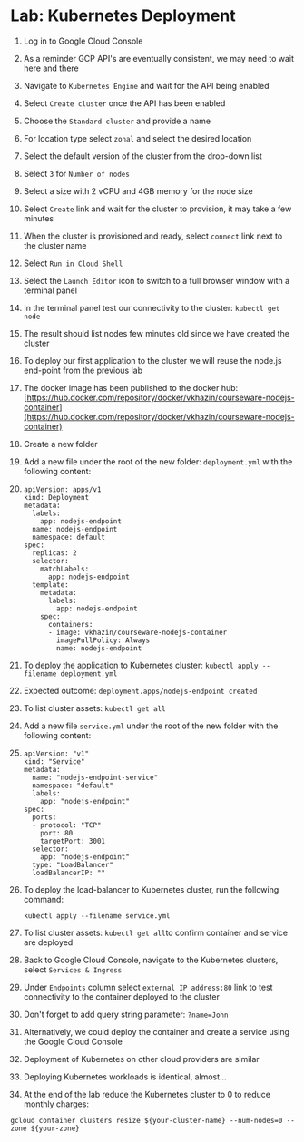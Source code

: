 # Lab: Kubernetes Deployment

1. Log in to Google Cloud Console
2. As a reminder GCP API's are eventually consistent, we may need to wait here and there
4. Navigate to `Kubernetes Engine` and wait for the API being enabled
5. Select `Create cluster` once the API has been enabled
6. Choose the `Standard cluster` and provide a name
7. For location type select `zonal` and select the desired location
8. Select the default version of the cluster from the drop-down list
9. Select `3` for `Number of nodes`
10. Select a size with 2 vCPU and 4GB memory for the node size
11. Select `Create` link and wait for the cluster to provision, it may take a few minutes
12. When the cluster is provisioned and ready, select `connect` link next to the cluster name
13. Select `Run in Cloud Shell` 
14. Select the `Launch Editor` icon to switch to a full browser window with a terminal panel
15. In the terminal panel test our connectivity to the cluster: `kubectl get node`
16. The result should list nodes few minutes old since we have created the cluster
17. To deploy our first application to the cluster we will reuse the node.js end-point from the previous lab
18. The docker image has been published to the docker hub: [https://hub.docker.com/repository/docker/vkhazin/courseware-nodejs-container](https://hub.docker.com/repository/docker/vkhazin/courseware-nodejs-container)
19. Create a new folder
20. Add a new file under the root of the new folder: `deployment.yml` with the following content:
21. ```text
    apiVersion: apps/v1
    kind: Deployment
    metadata:
      labels:
        app: nodejs-endpoint
      name: nodejs-endpoint
      namespace: default
    spec:
      replicas: 2
      selector:
        matchLabels:
          app: nodejs-endpoint
      template:
        metadata:
          labels:
            app: nodejs-endpoint
        spec:
          containers:
          - image: vkhazin/courseware-nodejs-container
            imagePullPolicy: Always
            name: nodejs-endpoint
    ```
22. To deploy the application to Kubernetes cluster: `kubectl apply --filename deployment.yml`
23. Expected outcome: `deployment.apps/nodejs-endpoint created`
24. To list cluster assets: `kubectl get all`
25. Add a new file `service.yml` under the root of the new folder with the following content:
26. ```text
    apiVersion: "v1"
    kind: "Service"
    metadata:
      name: "nodejs-endpoint-service"
      namespace: "default"
      labels:
        app: "nodejs-endpoint"
    spec:
      ports:
      - protocol: "TCP"
        port: 80
        targetPort: 3001
      selector:
        app: "nodejs-endpoint"
      type: "LoadBalancer"
      loadBalancerIP: ""
    ```
27. To deploy the load-balancer to Kubernetes cluster, run the following command:

    `kubectl apply --filename service.yml`

28. To list cluster assets: `kubectl get all`to confirm container and service are deployed
29. Back to Google Cloud Console, navigate to the Kubernetes clusters, select `Services & Ingress`
30. Under `Endpoints` column select `external IP address:80` link to test connectivity to the container deployed to the cluster
31. Don't forget to add query string parameter: `?name=John`
32. Alternatively, we could deploy the container and create a service using the Google Cloud Console
33. Deployment of Kubernetes on other cloud providers are similar
34. Deploying Kubernetes workloads is identical, almost...
35. At the end of the lab reduce the Kubernetes cluster to 0 to reduce monthly charges:
  ```
  gcloud container clusters resize ${your-cluster-name} --num-nodes=0 --zone ${your-zone}
  ```
